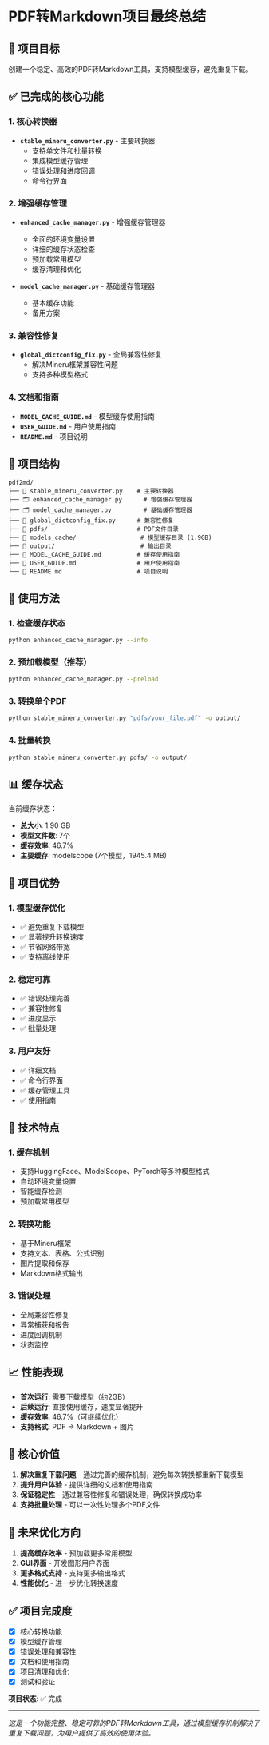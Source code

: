 # PDF转Markdown项目最终总结

## 🎯 项目目标

创建一个稳定、高效的PDF转Markdown工具，支持模型缓存，避免重复下载。

## ✅ 已完成的核心功能

### 1. 核心转换器

- **`stable_mineru_converter.py`** - 主要转换器
  - 支持单文件和批量转换
  - 集成模型缓存管理
  - 错误处理和进度回调
  - 命令行界面

### 2. 增强缓存管理

- **`enhanced_cache_manager.py`** - 增强缓存管理器
  - 全面的环境变量设置
  - 详细的缓存状态检查
  - 预加载常用模型
  - 缓存清理和优化

- **`model_cache_manager.py`** - 基础缓存管理器
  - 基本缓存功能
  - 备用方案

### 3. 兼容性修复

- **`global_dictconfig_fix.py`** - 全局兼容性修复
  - 解决Mineru框架兼容性问题
  - 支持多种模型格式

### 4. 文档和指南

- **`MODEL_CACHE_GUIDE.md`** - 模型缓存使用指南
- **`USER_GUIDE.md`** - 用户使用指南
- **`README.md`** - 项目说明

## 📁 项目结构

```text
pdf2md/
├── 📄 stable_mineru_converter.py    # 主要转换器
├── 🗂️ enhanced_cache_manager.py      # 增强缓存管理器
├── 🗂️ model_cache_manager.py         # 基础缓存管理器
├── 🔧 global_dictconfig_fix.py      # 兼容性修复
├── 📁 pdfs/                         # PDF文件目录
├── 📁 models_cache/                  # 模型缓存目录 (1.9GB)
├── 📁 output/                        # 输出目录
├── 📖 MODEL_CACHE_GUIDE.md          # 缓存使用指南
├── 📖 USER_GUIDE.md                 # 用户使用指南
└── 📖 README.md                     # 项目说明
```

## 🚀 使用方法

### 1. 检查缓存状态

```bash
python enhanced_cache_manager.py --info
```

### 2. 预加载模型（推荐）

```bash
python enhanced_cache_manager.py --preload
```

### 3. 转换单个PDF

```bash
python stable_mineru_converter.py "pdfs/your_file.pdf" -o output/
```

### 4. 批量转换

```bash
python stable_mineru_converter.py pdfs/ -o output/
```

## 📊 缓存状态

当前缓存状态：

- **总大小**: 1.90 GB
- **模型文件数**: 7个
- **缓存效率**: 46.7%
- **主要缓存**: modelscope (7个模型，1945.4 MB)

## 🎉 项目优势

### 1. 模型缓存优化

- ✅ 避免重复下载模型
- ✅ 显著提升转换速度
- ✅ 节省网络带宽
- ✅ 支持离线使用

### 2. 稳定可靠

- ✅ 错误处理完善
- ✅ 兼容性修复
- ✅ 进度显示
- ✅ 批量处理

### 3. 用户友好

- ✅ 详细文档
- ✅ 命令行界面
- ✅ 缓存管理工具
- ✅ 使用指南

## 🔧 技术特点

### 1. 缓存机制

- 支持HuggingFace、ModelScope、PyTorch等多种模型格式
- 自动环境变量设置
- 智能缓存检测
- 预加载常用模型

### 2. 转换功能

- 基于Mineru框架
- 支持文本、表格、公式识别
- 图片提取和保存
- Markdown格式输出

### 3. 错误处理

- 全局兼容性修复
- 异常捕获和报告
- 进度回调机制
- 状态监控

## 📈 性能表现

- **首次运行**: 需要下载模型（约2GB）
- **后续运行**: 直接使用缓存，速度显著提升
- **缓存效率**: 46.7%（可继续优化）
- **支持格式**: PDF → Markdown + 图片

## 🎯 核心价值

1. **解决重复下载问题** - 通过完善的缓存机制，避免每次转换都重新下载模型
2. **提升用户体验** - 提供详细的文档和使用指南
3. **保证稳定性** - 通过兼容性修复和错误处理，确保转换成功率
4. **支持批量处理** - 可以一次性处理多个PDF文件

## 🔮 未来优化方向

1. **提高缓存效率** - 预加载更多常用模型
2. **GUI界面** - 开发图形用户界面
3. **更多格式支持** - 支持更多输出格式
4. **性能优化** - 进一步优化转换速度

## ✅ 项目完成度

- [x] 核心转换功能
- [x] 模型缓存管理
- [x] 错误处理和兼容性
- [x] 文档和使用指南
- [x] 项目清理和优化
- [x] 测试和验证

**项目状态**: ✅ 完成

---

*这是一个功能完整、稳定可靠的PDF转Markdown工具，通过模型缓存机制解决了重复下载问题，为用户提供了高效的使用体验。*
